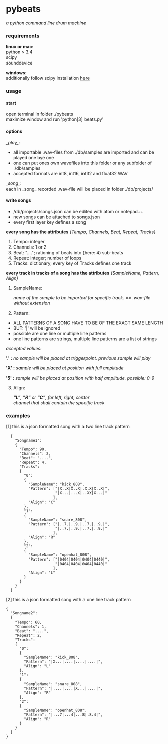 # pybeats
_a python command line drum machine_

### requirements
**linux or mac:**  
  python > 3.4  
  scipy  
  sounddevice  
  
**windows:**  
  additionally follow scipy installation [here](http://www.lfd.uci.edu/~gohlke/pythonlibs/#scipy)

### usage
#### start
open terminal in folder ./pybeats  
maximize window and run 'python[3] beats.py'

#### options
_\_play\__:

- all importable .wav-files from ./db/samples are imported and can be played one bye one  
- one can put ones own wavefiles into this folder or any subfolder of ./db/samples  
- accepted formats are int8, int16, int32 and float32 WAV

_\_song\__:  
each in \_song\_ recorded .wav-file will be placed in folder ./db/projects/

#### write songs

- /db/projects/songs.json can be edited with
  atom or notepad++
- new songs can be attached to songs.json  
- every first layer key defines a song  
  
**every song has the attributes** _{Tempo, Channels, Beat, Repeat, Tracks}_  

1. Tempo:   integer
2. Channels:	1 or 2
3. Beat: "...."; rationing of beats into (here: 4) sub-beats
4. Repeat:   integer;    number of loops
5. Tracks:   dictionary; every key of Tracks defines one track

**every track in tracks of a song has the attributes** _{SampleName, Pattern, Align}_  

1. SampleName:  
    
    _name of the sample to be imported for specific track.  == .wav-file without extension_  
    

2. Pattern:  

  - ALL PATTERNS OF A SONG HAVE TO BE OF THE EXACT SAME LENGTH  
  - BUT: '|' will be ignored  
  - possible are one line or multiple line patterns  
  - one line patterns are strings, multiple line patterns are a list of strings  

  _accepted values:_

  **'.' :**    _no sample will be placed at triggerpoint. previous sample will play_  

  **'X' :**     _sample will be placed at position with full amplitude_  

  **'5' :**     _sample will be placed at position with half amplitude. possible: 0-9_  

      
3. Align:  
    
    _**"L"**, **"R"** or **"C"**, for left, right, center  
    channel that shall contain the specific track_
  
### examples  
  
[1] this is a json formatted song with a two line track pattern  

      {
        "Songname1":
        {
          "Tempo": 90,
          "Channels": 2,
          "Beat": "....",
          "Repeat": 4,
          "Tracks":
          {
            "0":
            {
              "SampleName": "kick_808",
              "Pattern": ["|X..X|X..X|.X.X|X..X|",
                          "|X...|...X|..XX|X...|"              
                         ],
              "Align": "C"
            },
            "1":
            {
              "SampleName": "snare_808",
              "Pattern": ["|..7.|..9.|..7.|..9.|",
                          "|..7.|..9.|..7.|..9.|"
                         ],
              "Align": "R"
            },
            "2":
            {
              "SampleName": "openhat_808",
              "Pattern": ["|0404|0404|0404|0440|",
                          "|0404|0404|0404|0440|"
                         ],
              "Align": "L"
            }
          }
        }
      }
  
[2] this is a json formatted song with a one line track pattern  
  
    { 
      "Songname2":
      {
        "Tempo": 60,
        "Channels": 1,
        "Beat": "....",
        "Repeat": 2,
        "Tracks":
        {
          "0":
          {
            "SampleName": "kick_808",
            "Pattern": "|X...|....|....|....|",
            "Align": "L"
          },
          "1":
          {
            "SampleName": "snare_808",
            "Pattern": "|....|....|X...|....|",
            "Align": "R"
          },
          "2":
          {
            "SampleName": "openhat_808",
            "Pattern": "|...7|...4|...8|.8.4|",
            "Align": "R"
          }
        }
      }
    }
